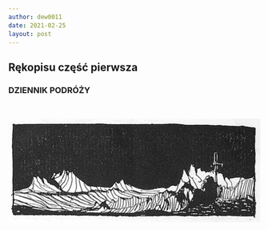 ```yaml
---
author: dew0011
date: 2021-02-25
layout: post
---
```


<body>
    <div class="translate">
        <h2 title="Part 1">Rękopisu część pierwsza</h2>
        <h3 title="TRAVEL DIARY">DZIENNIK PODRÓŻY</h3>
        <br>
    </div>
     <style>
        /* div.translate span:hover {
            color: seagreen;
        }
        h1:hover {
            color: seagreen;
        } */
        h2:hover {
            color: red;
        }
        /* h3:hover {
            color: seagreen;
        } */
        /* h4:hover {
            color: seagreen;
        }
        img {
            display: block;
            margin-left: auto;
            margin-right: auto;
            max-width: 80%;
            height: auto; */
        }
    </style>
</body>

![Żuławski-Na srebrnym globie ilustracja p029.jpg](assets/images/Żuławski-Na_srebrnym_globie_ilustracja_p029.jpg)